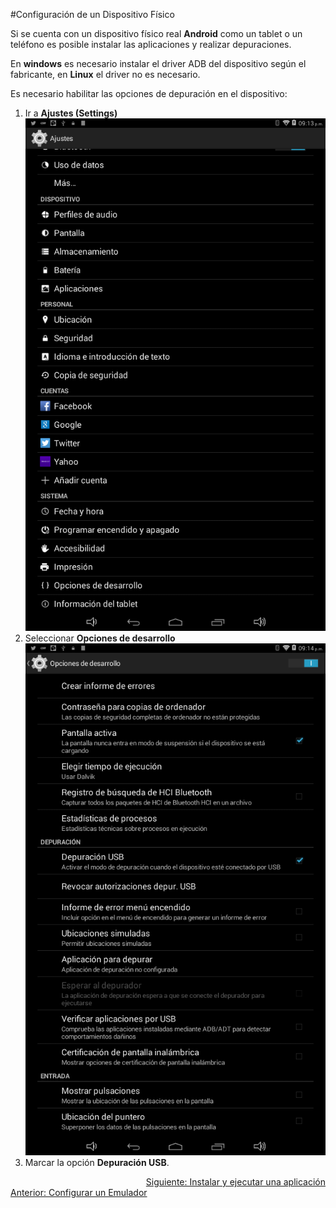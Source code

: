 #Configuración de un Dispositivo Físico

Si se cuenta con un dispositivo físico real **Android** como un tablet o un teléfono es posible instalar las aplicaciones y realizar depuraciones.

En **windows** es necesario instalar el driver ADB del dispositivo según el fabricante, en **Linux** el driver no es necesario.

Es necesario habilitar las opciones de depuración en el dispositivo:

1. Ir a **Ajustes (Settings)** ![](/capturas/tablet_ajustes.png)
2. Seleccionar **Opciones de desarrollo**![](/capturas/tablet_depu_usb.png)
3. Marcar la opción **Depuración USB**.

<div>
<a href="ejecucion.md">
<div align="right">Siguiente: Instalar y ejecutar una aplicación</div></a>
<a href="emulador.md">
<span align="left">Anterior: Configurar un Emulador</span></a>
</div>